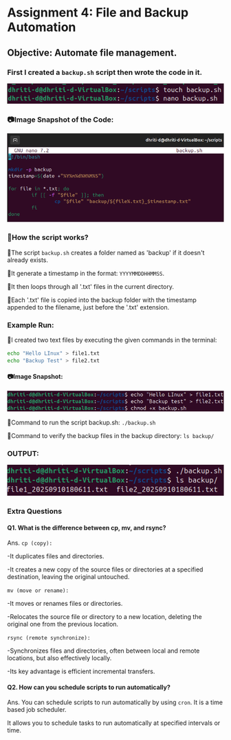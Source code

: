 # Assignment 4: File and Backup Automation
## Objective: Automate file management.

### First I created a ```backup.sh``` script then wrote the code in it.
![alt text](<Screenshot 2025-09-10 180914.png>)

### 📷Image Snapshot of the Code:
![alt text](image-39.png)

### 💭How the script works?
🔸The script ```backup.sh``` creates a folder named as 'backup' if it doesn't already exists.

🔸It generate a timestamp in the format: ```YYYYMMDDHHMMSS```.

🔸It then loops through all '.txt' files in the current directory.

🔸Each '.txt' file is copied into the backup folder with the timestamp appended to the filename, just before the '.txt' extension.

### Example Run:
🔸I created two text files by executing the given commands in the terminal:
```bash
echo "Hello LInux" > file1.txt
echo "Backup Test" > file2.txt
```
#### 📷Image Snapshot:
![alt text](image-40.png)

🔸Command to run the script backup.sh: ```./backup.sh```

🔸Command to verify the backup files in the backup directory: ```ls backup/```

### OUTPUT:
![alt text](image-41.png)

### Extra Questions
#### Q1. What is the difference between cp, mv, and rsync?

Ans. ```cp (copy):```

-It duplicates files and directories. 

-It creates a new copy of the source files or directories at a specified destination, leaving the original untouched.

```mv (move or rename):```

-It moves or renames files or directories.

-Relocates the source file or directory to a new location, deleting the original one from the previous location.

```rsync (remote synchronize):```

-Synchronizes files and directories, often between local and remote locations, but also effectively locally.

-Its key advantage is efficient incremental transfers.

#### Q2. How can you schedule scripts to run automatically?

Ans. You can schedule scripts to run automatically by using ```cron```. It is a time based job scheduler.

It allows you to schedule tasks to run automatically at specified intervals or time.